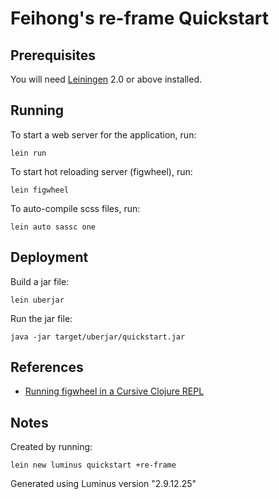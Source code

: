 # Feihong's re-frame Quickstart

## Prerequisites

You will need [Leiningen][1] 2.0 or above installed.

[1]: https://github.com/technomancy/leiningen

## Running

To start a web server for the application, run:

    lein run

To start hot reloading server (figwheel), run:

    lein figwheel

To auto-compile scss files, run:

    lein auto sassc one

## Deployment

Build a jar file:

    lein uberjar

Run the jar file:

    java -jar target/uberjar/quickstart.jar

## References

- [Running figwheel in a Cursive Clojure REPL](https://github.com/bhauman/lein-figwheel/wiki/Running-figwheel-in-a-Cursive-Clojure-REPL)

## Notes

Created by running:

    lein new luminus quickstart +re-frame

Generated using Luminus version "2.9.12.25"
